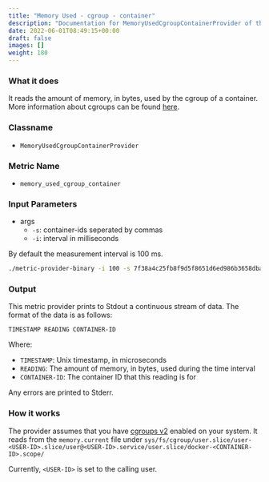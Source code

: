 ```yaml
---
title: "Memory Used - cgroup - container"
description: "Documentation for MemoryUsedCgroupContainerProvider of the Green Metrics Tool"
date: 2022-06-01T08:49:15+00:00
draft: false
images: []
weight: 180
---
```


### What it does

It reads the amount of memory, in bytes, used by the cgroup of a container. More information about cgroups can be found [here](https://www.man7.org/linux/man-pages/man7/cgroups.7.html).

### Classname

- `MemoryUsedCgroupContainerProvider`

### Metric Name

- `memory_used_cgroup_container`

### Input Parameters

- args
  - `-s`: container-ids seperated by commas
  - `-i`: interval in milliseconds

By default the measurement interval is 100 ms.

```bash
./metric-provider-binary -i 100 -s 7f38a4c25fb8f9d5f8651d6ed986b3658dba20d1f5fec98a1f71c141c2b48f4b,c3592e1385d63f9c7810470b12aa00f7d6f7c0e2b9981ac2bdb4371126a0660a
```

### Output

This metric provider prints to Stdout a continuous stream of data. The format of the data is as follows:

`TIMESTAMP READING CONTAINER-ID`

Where:

- `TIMESTAMP`: Unix timestamp, in microseconds
- `READING`: The amount of memory, in bytes, used during the time interval
- `CONTAINER-ID`: The container ID that this reading is for

Any errors are printed to Stderr.

### How it works

The provider assumes that you have [cgroups v2](https://www.man7.org/linux/man-pages/man7/cgroups.7.html) enabled on your system. It reads from the `memory.current` file under `sys/fs/cgroup/user.slice/user-<USER-ID>.slice/user@<USER-ID>.service/user.slice/docker-<CONTAINER-ID>.scope/`

Currently, `<USER-ID>` is set to the calling user.
